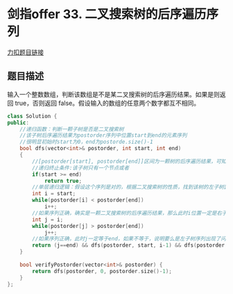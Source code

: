<p id="二叉搜索树的后序遍历序列"></p>

# 剑指offer 33. 二叉搜索树的后序遍历序列  

[力扣题目链接](https://leetcode-cn.com/problems/er-cha-sou-suo-shu-de-hou-xu-bian-li-xu-lie-lcof/)  

## 题目描述  


输入一个整数数组，判断该数组是不是某二叉搜索树的后序遍历结果。如果是则返回 true，否则返回 false。假设输入的数组的任意两个数字都互不相同。  




```cpp
class Solution {
public:
    //递归函数：判断一颗子树是否是二叉搜索树
    //该子树后序遍历结果为postorder序列中位置start到end的元素序列
    //很明显初始时start为0，end为postorde.size()-1
    bool dfs(vector<int>& postorder, int start, int end)
    {
        //[postorder[start], postorder[end]]区间为一颗树的后序遍历结果，可知该树的根节点为postorder[end]；
        //递归终止条件:该子树只有一个节点或者
        if(start >= end)
            return true;
        //单层递归逻辑：假设这个序列是对的，根据二叉搜索树的性质，找到该树的左子树区间[start, m]和右子树区间[m+1, end - 1](后序遍历是左右根的顺序，序列前面部分肯定是左子树)
        int i = start;
        while(postorder[i] < postorder[end])
            i++;
        //如果序列正确，确实是一颗二叉搜索树的后序遍历结果，那么此时i位置一定是右子树的一个起始节点;(可以想象后面元素应该大于根节点)
        int j = i;
        while(postorder[j] > postorder[end])
            j++;
        //如果序列正确，此时j一定等于end，如果不等于，说明要么是左子树序列出现了问题，要么是右子树序列出现问题
        return (j==end) && dfs(postorder, start, i-1) && dfs(postorder, i, j-1);
    }
    
    bool verifyPostorder(vector<int>& postorder) {
        return dfs(postorder, 0, postorder.size()-1);
    }
};
```